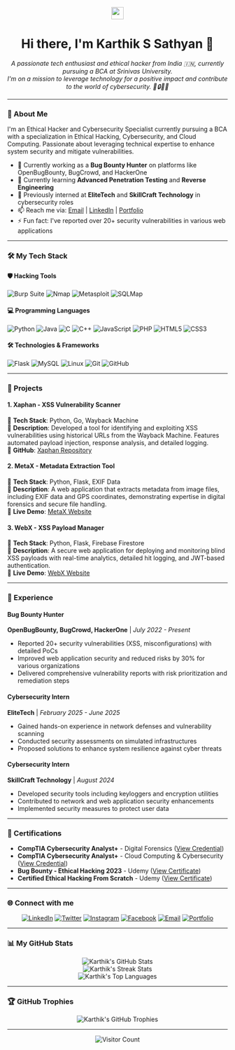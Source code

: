 <p align="center">
  <img src="https://media.giphy.com/media/hvRJCLFzcasrR4ia7z/giphy.gif" width="28">
  <h1 align="center">Hi there, I'm Karthik S Sathyan 👋</h1>
</p>

<p align="center">
  <em>A passionate tech enthusiast and ethical hacker from India 🇮🇳, currently pursuing a BCA at Srinivas University.
  <br>
  I'm on a mission to leverage technology for a positive impact and contribute to the world of cybersecurity. 🚀🔒👨‍💻</em>
</p>

---

### 🚀 About Me

I'm an Ethical Hacker and Cybersecurity Specialist currently pursuing a BCA with a specialization in Ethical Hacking, Cybersecurity, and Cloud Computing. Passionate about leveraging technical expertise to enhance system security and mitigate vulnerabilities.

- 🔭 Currently working as a **Bug Bounty Hunter** on platforms like OpenBugBounty, BugCrowd, and HackerOne
- 🌱 Currently learning **Advanced Penetration Testing** and **Reverse Engineering**
- 💼 Previously interned at **EliteTech** and **SkillCraft Technology** in cybersecurity roles
- 📫 Reach me via: [Email](mailto:karthikssathyan1@gmail.com) | [LinkedIn](https://www.linkedin.com/in/karthik-s-sathyan) | [Portfolio](https://karthik-s-sathyan.vercel.app/)
- ⚡ Fun fact: I've reported over 20+ security vulnerabilities in various web applications

---

### 🛠️ My Tech Stack

#### 🛡️ Hacking Tools
![Burp Suite](https://img.shields.io/badge/Burp_Suite-FF6B6B?style=flat-square&logo=burpsuite&logoColor=white)
![Nmap](https://img.shields.io/badge/Nmap-FF6B6B?style=flat-square&logo=nmap&logoColor=white)
![Metasploit](https://img.shields.io/badge/Metasploit-FF6B6B?style=flat-square&logo=metasploit&logoColor=white)
![SQLMap](https://img.shields.io/badge/SQLMap-FF6B6B?style=flat-square&logo=sqlmap&logoColor=white)

#### 💻 Programming Languages
![Python](https://img.shields.io/badge/Python-3776AB?style=flat-square&logo=python&logoColor=white)
![Java](https://img.shields.io/badge/Java-007396?style=flat-square&logo=java&logoColor=white)
![C](https://img.shields.io/badge/C-00599C?style=flat-square&logo=c&logoColor=white)
![C++](https://img.shields.io/badge/C%2B%2B-00599C?style=flat-square&logo=c%2B%2B&logoColor=white)
![JavaScript](https://img.shields.io/badge/JavaScript-F7DF1E?style=flat-square&logo=javascript&logoColor=black)
![PHP](https://img.shields.io/badge/PHP-777BB4?style=flat-square&logo=php&logoColor=white)
![HTML5](https://img.shields.io/badge/HTML5-E34F26?style=flat-square&logo=html5&logoColor=white)
![CSS3](https://img.shields.io/badge/CSS3-1572B6?style=flat-square&logo=css3&logoColor=white)

#### 🛠️ Technologies & Frameworks
![Flask](https://img.shields.io/badge/Flask-000000?style=flat-square&logo=flask&logoColor=white)
![MySQL](https://img.shields.io/badge/MySQL-4479A1?style=flat-square&logo=mysql&logoColor=white)
![Linux](https://img.shields.io/badge/Linux-FCC624?style=flat-square&logo=linux&logoColor=black)
![Git](https://img.shields.io/badge/Git-F05032?style=flat-square&logo=git&logoColor=white)
![GitHub](https://img.shields.io/badge/GitHub-181717?style=flat-square&logo=github&logoColor=white)

---

### 🚀 Projects

#### 1. Xaphan - XSS Vulnerability Scanner
🔹 **Tech Stack**: Python, Go, Wayback Machine  
🔹 **Description**: Developed a tool for identifying and exploiting XSS vulnerabilities using historical URLs from the Wayback Machine. Features automated payload injection, response analysis, and detailed logging.  
🔹 **GitHub**: [Xaphan Repository](https://github.com/Karthikdude/Xaphan)

#### 2. MetaX - Metadata Extraction Tool
🔹 **Tech Stack**: Python, Flask, EXIF Data  
🔹 **Description**: A web application that extracts metadata from image files, including EXIF data and GPS coordinates, demonstrating expertise in digital forensics and secure file handling.  
🔹 **Live Demo**: [MetaX Website](https://metaex.vercel.app/)

#### 3. WebX - XSS Payload Manager
🔹 **Tech Stack**: Python, Flask, Firebase Firestore  
🔹 **Description**: A secure web application for deploying and monitoring blind XSS payloads with real-time analytics, detailed hit logging, and JWT-based authentication.  
🔹 **Live Demo**: [WebX Website](https://webx-test.vercel.app/)

---

### 💼 Experience

#### Bug Bounty Hunter
**OpenBugBounty, BugCrowd, HackerOne** | *July 2022 - Present*
- Reported 20+ security vulnerabilities (XSS, misconfigurations) with detailed PoCs
- Improved web application security and reduced risks by 30% for various organizations
- Delivered comprehensive vulnerability reports with risk prioritization and remediation steps

#### Cybersecurity Intern
**EliteTech** | *February 2025 - June 2025*
- Gained hands-on experience in network defenses and vulnerability scanning
- Conducted security assessments on simulated infrastructures
- Proposed solutions to enhance system resilience against cyber threats

#### Cybersecurity Intern
**SkillCraft Technology** | *August 2024*
- Developed security tools including keyloggers and encryption utilities
- Contributed to network and web application security enhancements
- Implemented security measures to protect user data

---

### 📜 Certifications

- **CompTIA Cybersecurity Analyst+** - Digital Forensics ([View Credential](https://skillsoft.digitalbadges.skillsoft.com/7a65023b-a6ef-433f-b1e0-56f146f5c655))
- **CompTIA Cybersecurity Analyst+** - Cloud Computing & Cybersecurity ([View Credential](https://skillsoft.digitalbadges.skillsoft.com/da1fda0d-8f1e-4c1f-ae98-df3f316a78f1))
- **Bug Bounty - Ethical Hacking 2023** - Udemy ([View Certificate](https://www.udemy.com/certificate/UC-ffa31c71-4057-4f6e-965c-c2e831219ea8/))
- **Certified Ethical Hacking From Scratch** - Udemy ([View Certificate](https://www.udemy.com/certificate/UC-bebcb8cb-6d7b-416c-94f0-a90fafb4459c/))

---

### 🌐 Connect with me

<p align="center">
<a href="https://www.linkedin.com/in/karthik-s-sathyan" target="_blank"><img src="https://img.shields.io/badge/LinkedIn-%230077B5.svg?style=for-the-badge&logo=linkedin&logoColor=white" alt="LinkedIn"></a>
<a href="https://twitter.com/igdudee" target="_blank"><img src="https://img.shields.io/badge/Twitter-%231DA1F2.svg?style=for-the-badge&logo=Twitter&logoColor=white" alt="Twitter"></a>
<a href="https://instagram.com/ig.dudee" target="_blank"><img src="https://img.shields.io/badge/Instagram-%23E4405F.svg?style=for-the-badge&logo=Instagram&logoColor=white" alt="Instagram"></a>
<a href="https://www.facebook.com/profile.php?id=100027491124010" target="_blank"><img src="https://img.shields.io/badge/Facebook-%231877F2.svg?style=for-the-badge&logo=Facebook&logoColor=white" alt="Facebook"></a>
<a href="mailto:karthikssathyan1@gmail.com" target="_blank"><img src="https://img.shields.io/badge/Email-D14836?style=for-the-badge&logo=gmail&logoColor=white" alt="Email"></a>
<a href="https://karthik-s-sathyan.vercel.app/" target="_blank"><img src="https://img.shields.io/badge/Portfolio-000000?style=for-the-badge&logo=vercel&logoColor=white" alt="Portfolio"></a>
</p>

---

### 📊 My GitHub Stats

<p align="center">
  <img src="https://github-readme-stats.vercel.app/api?username=Karthikdude&theme=radical&hide_border=false&include_all_commits=true&count_private=true" alt="Karthik's GitHub Stats" />
  <br/>
  <img src="https://streak-stats.demolab.com?user=Karthikdude&theme=radical&hide_border=false" alt="Karthik's Streak Stats" />
  <br/>
  <img src="https://github-readme-stats.vercel.app/api/top-langs/?username=Karthikdude&theme=radical&hide_border=false&include_all_commits=true&count_private=true&layout=compact" alt="Karthik's Top Languages" />
</p>

---

### 🏆 GitHub Trophies

<p align="center">
  <img src="https://github-profile-trophy.vercel.app/?username=Karthikdude&theme=radical&no-frame=false&no-bg=true&margin-w=4" alt="Karthik's GitHub Trophies" />
</p>

---

<p align="center">
  <img src="https://visitcount.itsvg.in/api?id=Karthikdude&icon=2&color=12" alt="Visitor Count" />
</p>
